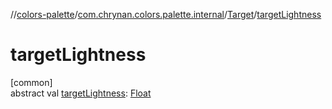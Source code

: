 //[colors-palette](../../../index.md)/[com.chrynan.colors.palette.internal](../index.md)/[Target](index.md)/[targetLightness](target-lightness.md)

# targetLightness

[common]\
abstract val [targetLightness](target-lightness.md): [Float](https://kotlinlang.org/api/latest/jvm/stdlib/kotlin/-float/index.html)
